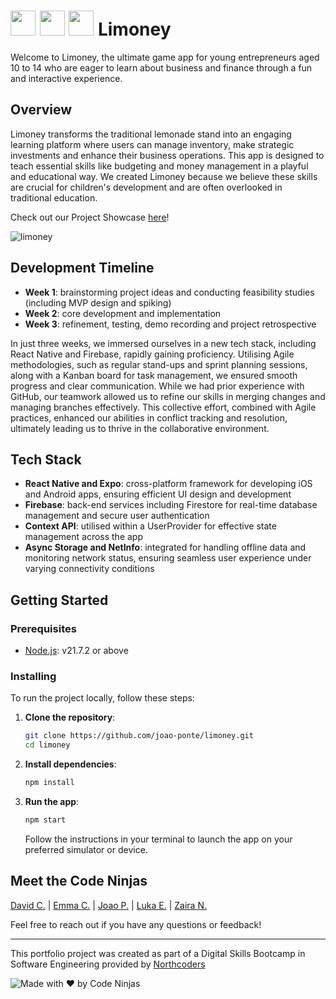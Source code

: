 # <img src="https://cdn.jsdelivr.net/gh/devicons/devicon@latest/icons/javascript/javascript-original.svg" height="40" width="40" /> <img src="https://cdn.jsdelivr.net/gh/devicons/devicon@latest/icons/react/react-original.svg" height="40" width="40" /> <img src="https://cdn.jsdelivr.net/gh/devicons/devicon@latest/icons/firebase/firebase-original-wordmark.svg" height="40" width="40" /> Limoney

Welcome to Limoney, the ultimate game app for young entrepreneurs aged 10 to 14 who are eager to learn about business and finance through a fun and interactive experience.

## Overview

Limoney transforms the traditional lemonade stand into an engaging learning platform where users can manage inventory, make strategic investments and enhance their business operations. This app is designed to teach essential skills like budgeting and money management in a playful and educational way. We created Limoney because we believe these skills are crucial for children's development and are often overlooked in traditional education.

Check out our Project Showcase [here](https://northcoders.com/project-phase/limoney)!

![limoney](https://github.com/user-attachments/assets/8249685e-3ad6-4cdc-b12a-9aa7e812c188)

## Development Timeline

- **Week 1**: brainstorming project ideas and conducting feasibility studies (including MVP design and spiking)
- **Week 2**: core development and implementation
- **Week 3**: refinement, testing, demo recording and project retrospective

In just three weeks, we immersed ourselves in a new tech stack, including React Native and Firebase, rapidly gaining proficiency. Utilising Agile methodologies, such as regular stand-ups and sprint planning sessions, along with a Kanban board for task management, we ensured smooth progress and clear communication. While we had prior experience with GitHub, our teamwork allowed us to refine our skills in merging changes and managing branches effectively. This collective effort, combined with Agile practices, enhanced our abilities in conflict tracking and resolution, ultimately leading us to thrive in the collaborative environment.

## Tech Stack

- **React Native and Expo**: cross-platform framework for developing iOS and Android apps, ensuring efficient UI design and development
- **Firebase**: back-end services including Firestore for real-time database management and secure user authentication
- **Context API**: utilised within a UserProvider for effective state management across the app
- **Async Storage and NetInfo**: integrated for handling offline data and monitoring network status, ensuring seamless user experience under varying connectivity conditions

## Getting Started

### Prerequisites

- [Node.js](https://nodejs.org/en/download/package-manager/): v21.7.2 or above

### Installing

To run the project locally, follow these steps:

1. **Clone the repository**:

   ```bash
   git clone https://github.com/joao-ponte/limoney.git
   cd limoney
   ```

2. **Install dependencies**:

   ```bash
   npm install
   ```

3. **Run the app**:

   ```bash
   npm start
   ```

   Follow the instructions in your terminal to launch the app on your preferred simulator or device.

## Meet the Code Ninjas

[David C.](https://www.linkedin.com/in/davidchunghc/) | [Emma C.](https://www.linkedin.com/in/emma-jade-cliff/) | [Joao P.](https://www.linkedin.com/in/jponte/) | [Luka E.](https://www.linkedin.com/in/luka-elizbarashvili-22b58826b/) | [Zaira N.](https://www.linkedin.com/in/zaira-n/)

Feel free to reach out if you have any questions or feedback!

---

This portfolio project was created as part of a Digital Skills Bootcamp in Software Engineering provided by [Northcoders](https://northcoders.com/)

![Made with ♥ by Code Ninjas](https://img.shields.io/badge/Made%20with%20%E2%9D%A4%20by-Code%20Ninjas-%23ffdc7d?style=flat-square)
